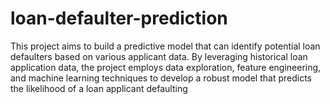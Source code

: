 # loan-defaulter-prediction
This project aims to build a predictive model that can identify potential loan defaulters based on various applicant data. By leveraging historical loan application data, the project employs data exploration, feature engineering, and machine learning techniques to develop a robust model that predicts the likelihood of a loan applicant defaulting
